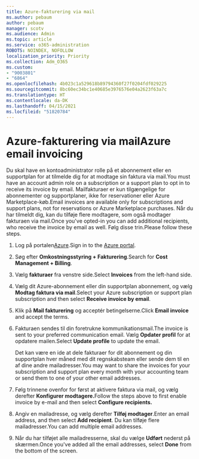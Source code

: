 ```yaml
---
title: Azure-fakturering via mail
ms.author: pebaum
author: pebaum
manager: scotv
ms.audience: Admin
ms.topic: article
ms.service: o365-administration
ROBOTS: NOINDEX, NOFOLLOW
localization_priority: Priority
ms.collection: Adm_O365
ms.custom:
- "9003801"
- "6864"
ms.openlocfilehash: 4b023c1a529618b89794360f27f0204fdf029225
ms.sourcegitcommit: 8bc60ec34bc1e40685e3976576e04a2623f63a7c
ms.translationtype: HT
ms.contentlocale: da-DK
ms.lasthandoff: 04/15/2021
ms.locfileid: "51820784"
---
```

# <a name="azure-email-invoicing"></a><span data-ttu-id="c2536-102">Azure-fakturering via mail</span><span class="sxs-lookup"><span data-stu-id="c2536-102">Azure email invoicing</span></span>

<span data-ttu-id="c2536-103">Du skal have en kontoadministrator rolle på et abonnement eller en supportplan for at tilmelde dig for at modtage sin faktura via mail.</span><span class="sxs-lookup"><span data-stu-id="c2536-103">You must have an account admin role on a subscription or a support plan to opt in to receive its invoice by email.</span></span> <span data-ttu-id="c2536-104">Mailfakturaer er kun tilgængelige for abonnementer og supportplaner, ikke for reservationer eller Azure Marketplace-køb.</span><span class="sxs-lookup"><span data-stu-id="c2536-104">Email invoices are available only for subscriptions and support plans, not for reservations or Azure Marketplace purchases.</span></span> <span data-ttu-id="c2536-105">Når du har tilmeldt dig, kan du tilføje flere modtagere, som også modtager fakturaen via mail.</span><span class="sxs-lookup"><span data-stu-id="c2536-105">Once you've opted-in you can add additional recipients, who receive the invoice by email as well.</span></span> <span data-ttu-id="c2536-106">Følg disse trin.</span><span class="sxs-lookup"><span data-stu-id="c2536-106">Please follow these steps.</span></span>

1. <span data-ttu-id="c2536-107">Log på portalen[Azure](https://portal.azure.com/).</span><span class="sxs-lookup"><span data-stu-id="c2536-107">Sign in to the [Azure portal](https://portal.azure.com/).</span></span>
2. <span data-ttu-id="c2536-108">Søg efter **Omkostningsstyring + Fakturering**.</span><span class="sxs-lookup"><span data-stu-id="c2536-108">Search for **Cost Management + Billing**.</span></span>
3. <span data-ttu-id="c2536-109">Vælg **fakturaer** fra venstre side.</span><span class="sxs-lookup"><span data-stu-id="c2536-109">Select **Invoices** from the left-hand side.</span></span>
4. <span data-ttu-id="c2536-110">Vælg dit Azure-abonnement eller din supportplan abonnement, og vælg **Modtag faktura via mail**.</span><span class="sxs-lookup"><span data-stu-id="c2536-110">Select your Azure subscription or support plan subscription and then select **Receive invoice by email**.</span></span>
5. <span data-ttu-id="c2536-111">Klik på **Mail fakturering** og acceptér betingelserne.</span><span class="sxs-lookup"><span data-stu-id="c2536-111">Click **Email invoice** and accept the terms.</span></span>
6. <span data-ttu-id="c2536-112">Fakturaen sendes til din foretrukne kommunikationsmail.</span><span class="sxs-lookup"><span data-stu-id="c2536-112">The invoice is sent to your preferred communication email.</span></span> <span data-ttu-id="c2536-113">Vælg **Opdater profil** for at opdatere mailen.</span><span class="sxs-lookup"><span data-stu-id="c2536-113">Select **Update profile** to update the email.</span></span>  

    <span data-ttu-id="c2536-114">Det kan være en ide at dele fakturaer for dit abonnement og din supportplan hver måned med dit regnskabsteam eller sende dem til en af dine andre mailadresser.</span><span class="sxs-lookup"><span data-stu-id="c2536-114">You may want to share the invoices for your subscription and support plan every month with your accounting team or send them to one of your other email addresses.</span></span>  

7. <span data-ttu-id="c2536-115">Følg trinnene ovenfor for først at aktivere faktura via mail, og vælg derefter  **Konfigurer modtagere.**</span><span class="sxs-lookup"><span data-stu-id="c2536-115">Follow the steps above to first enable invoice by e-mail and then select  **Configure recipients.**</span></span>
8. <span data-ttu-id="c2536-116">Angiv en mailadresse, og vælg derefter **Tilføj modtager**.</span><span class="sxs-lookup"><span data-stu-id="c2536-116">Enter an email address, and then select **Add recipient**.</span></span> <span data-ttu-id="c2536-117">Du kan tilføje flere mailadresser.</span><span class="sxs-lookup"><span data-stu-id="c2536-117">You can add multiple email addresses.</span></span>
9. <span data-ttu-id="c2536-118">Når du har tilføjet alle mailadresserne, skal du vælge **Udført** nederst på skærmen.</span><span class="sxs-lookup"><span data-stu-id="c2536-118">Once you've added all the email addresses, select **Done** from the bottom of the screen.</span></span>
